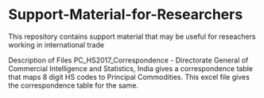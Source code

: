 # Support-Material-for-Researchers
This repository contains support material that may be useful for reseachers working in international trade 

Description of Files
PC_HS2017_Correspondence - Directorate General of Commercial Intelligence and Statistics, India gives a correspondence table that maps 8 digit HS codes to Principal Commodities. This excel file gives the correspondence table for the same.

